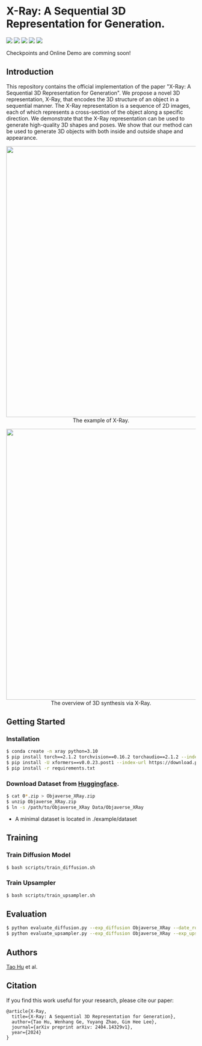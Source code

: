 # X-Ray: A Sequential 3D Representation for Generation.

<a href="https://tau-yihouxiang.github.io/projects/X-Ray/X-Ray.html"><img src="https://img.shields.io/badge/Project_Page-Online-EA3A97"></a> 
<a href="https://huggingface.co"><img src="https://img.shields.io/badge/%F0%9F%A4%97%20Model_Card-Huggingface-orange"></a> 
<a href="https://huggingface.co/spaces"><img src="https://img.shields.io/badge/%F0%9F%A4%97%20Gradio%20Demo-Huggingface-orange"></a> 
<a href="https://huggingface.co/datasets/yihouxiang/X-Ray"><img src="https://img.shields.io/badge/🤗%20Dataset-Huggingface-orange"></a> 
<a href="https://arxiv.org/abs/2404.14329"><img src="https://img.shields.io/badge/Paper_Arxiv-2404.14329-B31B1B.svg"></a>

Checkpoints and Online Demo are comming soon!

## Introduction
This repository contains the official implementation of the paper "X-Ray: A Sequential 3D Representation for Generation". We propose a novel 3D representation, X-Ray, that encodes the 3D structure of an object in a sequential manner. The X-Ray representation is a sequence of 2D images, each of which represents a cross-section of the object along a specific direction. We demonstrate that the X-Ray representation can be used to generate high-quality 3D shapes and poses. We show that our method can be used to generate 3D objects with both inside and outside shape and appearance.

<p align="center">
    <img width="720" src="https://tau-yihouxiang.github.io/projects/X-Ray/files/teasers.png"/>
    <br>
    The example of X-Ray.
</p>

<p align="center">
    <img width="720" src="https://tau-yihouxiang.github.io/projects/X-Ray/files/overview.png"/>
    <br>
    The overview of 3D synthesis via X-Ray.
</p>


## Getting Started
### Installation
```bash
$ conda create -n xray python=3.10
$ pip install torch==2.1.2 torchvision==0.16.2 torchaudio==2.1.2 --index-url https://download.pytorch.org/whl/cu118
$ pip install -U xformers==v0.0.23.post1 --index-url https://download.pytorch.org/whl/cu118
$ pip install -r requirements.txt
```

### Download Dataset from [Huggingface](https://huggingface.co/datasets/yihouxiang/X-Ray).
```bash
$ cat 0*.zip > Objaverse_XRay.zip
$ unzip Objaverse_XRay.zip
$ ln -s /path/to/Objaverse_XRay Data/Objaverse_XRay
```
* A minimal dataset is located in ./example/dataset

## Training
### Train Diffusion Model
```bash
$ bash scripts/train_diffusion.sh
```

### Train Upsampler
```bash
$ bash scripts/train_upsampler.sh
```

## Evaluation
```bash
$ python evaluate_diffusion.py --exp_diffusion Objaverse_XRay --date_root Data/Objaverse_XRay
$ python evaluate_upsampler.py --exp_diffusion Objaverse_XRay --exp_upsampler Objaverse_XRay_upsampler
```

## Authors
[Tao Hu](https://tau-yihouxiang.github.io) et al.


## Citation
If you find this work useful for your research, please cite our paper:
```
@article{X-Ray,
  title={X-Ray: A Sequential 3D Representation for Generation},
  author={Tao Hu, Wenhang Ge, Yuyang Zhao, Gim Hee Lee},
  journal={arXiv preprint arXiv: 2404.14329v1},
  year={2024}
}
```